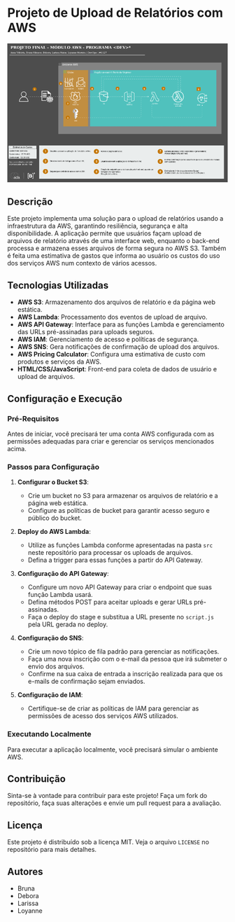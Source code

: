 # Projeto de Upload de Relatórios com AWS

<img src="arquitetura_aws.png" alt="Diagrama da Arquitetura" width="800">

## Descrição

Este projeto implementa uma solução para o upload de relatórios usando a infraestrutura da AWS, garantindo resiliência, segurança e alta disponibilidade. A aplicação permite que usuários façam upload de arquivos de relatório através de uma interface web, enquanto o back-end processa e armazena esses arquivos de forma segura no AWS S3. Também é feita uma estimativa de gastos que informa ao usuário os custos do uso dos serviços AWS num contexto de vários acessos.

## Tecnologias Utilizadas

- **AWS S3**: Armazenamento dos arquivos de relatório e da página web estática.
- **AWS Lambda**: Processamento dos eventos de upload de arquivo.
- **AWS API Gateway**: Interface para as funções Lambda e gerenciamento das URLs pré-assinadas para uploads seguros.
- **AWS IAM**: Gerenciamento de acesso e políticas de segurança.
- **AWS SNS**: Gera notificações de confirmação de upload dos arquivos.
- **AWS Pricing Calculator**: Configura uma estimativa de custo com produtos e serviços da AWS.
- **HTML/CSS/JavaScript**: Front-end para coleta de dados de usuário e upload de arquivos.


## Configuração e Execução

### Pré-Requisitos

Antes de iniciar, você precisará ter uma conta AWS configurada com as permissões adequadas para criar e gerenciar os serviços mencionados acima.

### Passos para Configuração

1. **Configurar o Bucket S3**:
   - Crie um bucket no S3 para armazenar os arquivos de relatório e a página web estática.
   - Configure as políticas de bucket para garantir acesso seguro e público do bucket.

2. **Deploy do AWS Lambda**:
   - Utilize as funções Lambda conforme apresentadas na pasta `src` neste repositório para processar os uploads de arquivos.
   - Defina a trigger para essas funções a partir do API Gateway.

3. **Configuração do API Gateway**:
   - Configure um novo API Gateway para criar o endpoint que suas função Lambda usará.
   - Defina métodos POST para aceitar uploads e gerar URLs pré-assinadas.
   - Faça o deploy do stage e substitua a URL presente no `script.js` pela URL gerada no deploy.

4. **Configuração do SNS**:
   - Crie um novo tópico de fila padrão para gerenciar as notificações.
   - Faça uma nova inscrição com o e-mail da pessoa que irá submeter o envio dos arquivos.
   - Confirme na sua caixa de entrada a inscrição realizada para que os e-mails de confirmação sejam enviados.

5. **Configuração de IAM**:
   - Certifique-se de criar as políticas de IAM para gerenciar as permissões de acesso dos serviços AWS utilizados.

### Executando Localmente

Para executar a aplicação localmente, você precisará simular o ambiente AWS. 

## Contribuição

Sinta-se à vontade para contribuir para este projeto! Faça um fork do repositório, faça suas alterações e envie um pull request para a avaliação.

## Licença

Este projeto é distribuído sob a licença MIT. Veja o arquivo `LICENSE` no repositório para mais detalhes.

## Autores

- Bruna
- Debora
- Larissa
- Loyanne 

